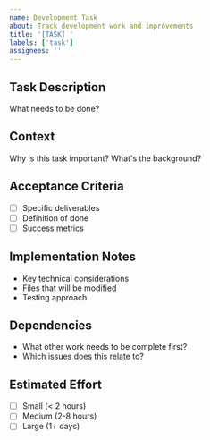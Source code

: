 ```yaml
---
name: Development Task
about: Track development work and improvements
title: '[TASK] '
labels: ['task']
assignees: ''
---
```


## Task Description
What needs to be done?

## Context
Why is this task important? What's the background?

## Acceptance Criteria
- [ ] Specific deliverables
- [ ] Definition of done
- [ ] Success metrics

## Implementation Notes
- Key technical considerations
- Files that will be modified
- Testing approach

## Dependencies
- What other work needs to be complete first?
- Which issues does this relate to?

## Estimated Effort
- [ ] Small (< 2 hours)
- [ ] Medium (2-8 hours) 
- [ ] Large (1+ days)